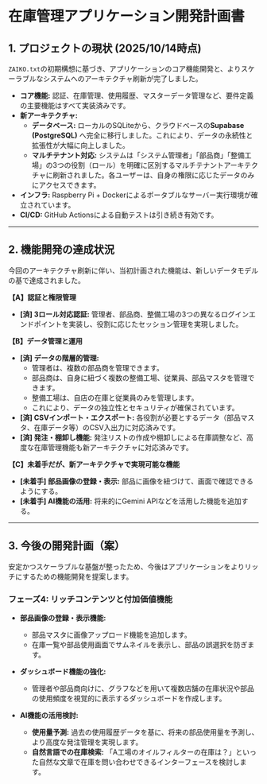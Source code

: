 # 在庫管理アプリケーション開発計画書

## 1. プロジェクトの現状 (2025/10/14時点)

`ZAIKO.txt`の初期構想に基づき、アプリケーションのコア機能開発と、よりスケーラブルなシステムへのアーキテクチャ刷新が完了しました。

*   **コア機能:** 認証、在庫管理、使用履歴、マスターデータ管理など、要件定義の主要機能はすべて実装済みです。
*   **新アーキテクチャ:**
    *   **データベース:** ローカルのSQLiteから、クラウドベースの**Supabase (PostgreSQL)** へ完全に移行しました。これにより、データの永続性と拡張性が大幅に向上しました。
    *   **マルチテナント対応:** システムは「システム管理者」「部品商」「整備工場」の3つの役割（ロール）を明確に区別するマルチテナントアーキテクチャに刷新されました。各ユーザーは、自身の権限に応じたデータのみにアクセスできます。
*   **インフラ:** Raspberry Pi + Dockerによるポータブルなサーバー実行環境が確立されています。
*   **CI/CD:** GitHub Actionsによる自動テストは引き続き有効です。

---

## 2. 機能開発の達成状況

今回のアーキテクチャ刷新に伴い、当初計画された機能は、新しいデータモデルの基で達成されました。

**【A】認証と権限管理**
*   **[済] 3ロール対応認証:** 管理者、部品商、整備工場の3つの異なるログインエンドポイントを実装し、役割に応じたセッション管理を実現しました。

**【B】データ管理と運用**
*   **[済] データの階層的管理:**
    *   管理者は、複数の部品商を管理できます。
    *   部品商は、自身に紐づく複数の整備工場、従業員、部品マスタを管理できます。
    *   整備工場は、自店の在庫と従業員のみを管理します。
    *   これにより、データの独立性とセキュリティが確保されています。
*   **[済] CSVインポート・エクスポート:** 各役割が必要とするデータ（部品マスタ、在庫データ等）のCSV入出力に対応済みです。
*   **[済] 発注・棚卸し機能:** 発注リストの作成や棚卸しによる在庫調整など、高度な在庫管理機能も新アーキテクチャに対応済みです。

**【C】未着手だが、新アーキテクチャで実現可能な機能**
*   **[未着手] 部品画像の登録・表示:** 部品に画像を紐づけて、画面で確認できるようにする。
*   **[未着手] AI機能の活用:** 将来的にGemini APIなどを活用した機能を追加する。

---

## 3. 今後の開発計画（案）

安定かつスケーラブルな基盤が整ったため、今後はアプリケーションをよりリッチにするための機能開発を提案します。

### **フェーズ4: リッチコンテンツと付加価値機能**
*   **部品画像の登録・表示機能:**
    *   部品マスタに画像アップロード機能を追加します。
    *   在庫一覧や部品使用画面でサムネイルを表示し、部品の誤選択を防ぎます。

*   **ダッシュボード機能の強化:**
    *   管理者や部品商向けに、グラフなどを用いて複数店舗の在庫状況や部品の使用頻度を視覚的に表示するダッシュボードを作成します。

*   **AI機能の活用検討:**
    *   **使用量予測:** 過去の使用履歴データを基に、将来の部品使用量を予測し、より高度な発注管理を実現します。
    *   **自然言語での在庫検索:** 「A工場のオイルフィルターの在庫は？」といった自然な文章で在庫を問い合わせできるインターフェースを検討します。